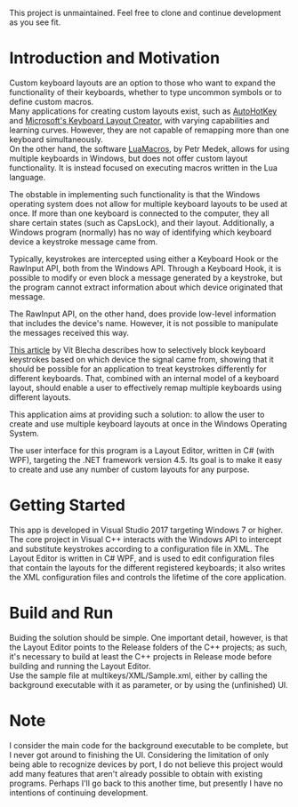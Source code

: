 This project is unmaintained. Feel free to clone and continue development as you see fit.

# Introduction and Motivation
Custom keyboard layouts are an option to those who want to expand the functionality of their keyboards, whether to type uncommon symbols or to define custom macros.  
Many applications for creating custom layouts exist, such as [AutoHotKey][AutoHotKey] and [Microsoft's Keyboard Layout Creator][MSKLC], with varying capabilities and learning curves. However, they are not capable of remapping more than one keyboard simultaneously.  
On the other hand, the software [LuaMacros][LuaMacros], by Petr Medek, allows for using multiple keyboards in Windows, but does not offer custom layout functionality. It is instead focused on executing macros written in the Lua language.

The obstable in implementing such functionality is that the Windows operating system does not allow for multiple keyboard layouts to be used at once. If more than one keyboard is connected to the computer, they all share certain states (such as CapsLock), and their layout. Additionally, a Windows program (normally) has no way of identifying which keyboard device a keystroke message came from.

Typically, keystrokes are intercepted using either a Keyboard Hook or the RawInput API, both from the Windows API. Through a Keyboard Hook, it is possible to modify or even block a message generated by a keystroke, but the program cannot extract information about which device originated that message.

The RawInput API, on the other hand, does provide low-level information that includes the device's name. However, it is not possible to manipulate the messages received this way.

[This article][Blecha on Remapping] by Vít Blecha describes how to selectively block keyboard keystrokes based on which device the signal came from, showing that it should be possible for an application to treat keystrokes differently for different keyboards. That, combined with an internal model of a keyboard layout, should enable a user to effectively remap multiple keyboards using different layouts.

This application aims at providing such a solution: to allow the user to create and use multiple keyboard layouts at once in the Windows Operating System.


The user interface for this program is a Layout Editor, written in C# (with WPF), targeting the .NET framework version 4.5. Its goal is to make it easy to create and use any number of custom layouts for any purpose.

# Getting Started
This app is developed in Visual Studio 2017 targeting Windows 7 or higher. The core project in Visual C++ interacts with the Windows API to intercept and substitute keystrokes according to a configuration file in XML. The Layout Editor is written in C# WPF, and is used to edit configuration files that contain the layouts for the different registered keyboards; it also writes the XML configuration files and controls the lifetime of the core application.  

# Build and Run
Buiding the solution should be simple. One important detail, however, is that the Layout Editor points to the Release folders of the C++ projects; as such, it's necessary to build at least the C++ projects in Release mode before building and running the Layout Editor.  
Use the sample file at multikeys/XML/Sample.xml, either by calling the background executable with it as parameter, or by using the (unfinished) UI.

# Note
I consider the main code for the background executable to be complete, but I never got around to finishing the UI. Considering the limitation of only being able to recognize devices by port, I do not believe this project would add many features that aren't already possible to obtain with existing programs. Perhaps I'll go back to this another time, but presently I have no intentions of continuing development.


[AutoHotKey]: https://autohotkey.com/
[MSKLC]: https://msdn.microsoft.com/en-us/globalization/keyboardlayouts.aspx
[Blecha on Remapping]: https://www.codeproject.com/Articles/716591/Combining-Raw-Input-and-keyboard-Hook-to-selective
[LuaMacros]: https://github.com/me2d13/luamacros
